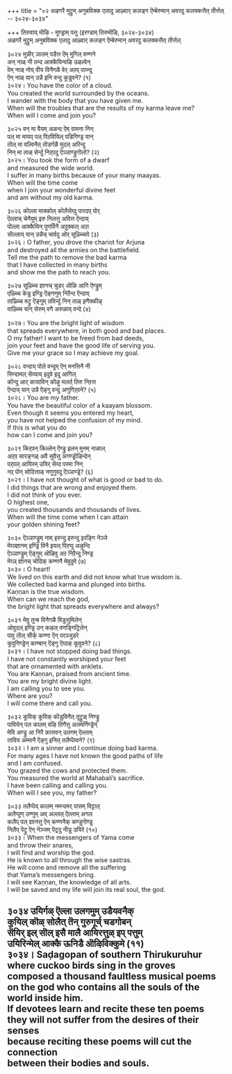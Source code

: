 +++
title = "०२ अऴगरै मुट्रुम् अनुबविक्क एलादु आऴ्वार् कलङ्ग ऎम्बॆरुमान् अवरदु कलक्कत्तैत् तीर्त्तल् -- ३०२४-३०३४"

+++
तिरुवाय् मॊऴि - मूण्ड्राम् पत्तु (इरण्डाम् तिरुमॊऴि, ३०२४-३०३४)  
अऴगरै मुट्रुम् अनुबविक्क एलादु आऴ्वार् कलङ्ग ऎम्बॆरुमान् अवरदु कलक्कत्तैत् तीर्त्तल्  

३०२४ मुन्नीर् ञालम् पडैत्त ऎम् मुगिल् वण्णने  
अन् नाळ् नी तन्द आक्कैयिन्वऴि उऴल्वेन्  
वॆम् नाळ् नोय् वीय विनैगळै वेर् अऱप् पाय्न्दु  
ऎन् नाळ् यान् उन्नै इनि वन्दु कूडुवने? (१)  
३०२४। You have the color of a cloud.  
You created the world surrounded by the oceans.  
I wander with the body that you have given me.  
When will the troubles that are the results of my karma leave me?  
When will I come and join you?  

३०२५ वन् मा वैयम् अळन्द ऎम् वामना निन्  
पल् मा मायप् पल् पिऱवियिल् पडिगिण्ड्र यान्  
तॊल् मा वल्विनैत् तॊडर्गळै मुदल् अरिन्दु  
निन् मा ताळ् सेर्न्दु निऱ्‌पदु ऎञ्ञाण्ड्रुगॊलो? (२)  
३०२५। You took the form of a dwarf  
and measured the wide world.  
I suffer in many births because of your many maayas.  
When will the time come  
when I join your wonderful divine feet  
and am without my old karma.  

३०२६ कॊल्ला माक्कोल् कॊलैसॆय्दु पारदप् पोर्  
ऎल्लाच् चेनैयुम् इरु निलत्तु अवित्त ऎन्दाय्  
पॊल्ला आक्कैयिन् पुणर्विनै अऱुक्कल् अऱा  
सॊल्लाय् यान् उन्नैच् चार्वदु ओर् सूऴ्च्चिये (३)  
३०२६। O father, you drove the chariot for Arjuna  
and destroyed all the armies on the battlefield.  
Tell me the path to remove the bad karma  
that I have collected in many births  
and show me the path to reach you.  

३०२७ सूऴ्च्चि ज्ञानच् चुडर् ऒळि आगि ऎण्ड्रुम्  
एऴ्च्चि केडु इण्ड्रि ऎङ्गणुम् निऱैन्द ऎन्दाय्  
ताऴ्च्चि मट्रु ऎङ्गुम् तविर्न्दु निन् ताळ् इणैक्कीऴ्  
वाऴ्च्चि यान् सेरुम् वगै अरुळाय् वन्दे (४)  

३०२७। You are the bright light of wisdom  
that spreads everywhere, in both good and bad places.  
O my father! I want to be freed from bad deeds,  
join your feet and have the good life of serving you.  
Give me your grace so I may achieve my goal.  

३०२८ वन्दाय् पोले वन्दुम् ऎन् मनत्तिनै नी  
सिन्दामल् सॆय्याय् इदुवे इदु आगिल्  
कॊन्दु आर् कायाविन् कॊऴु मलर्त् तिरु निऱत्त  
ऎन्दाय् यान् उन्नै ऎङ्गु वन्दु अणुगिऱ्‌पने? (५)  
३०२८। You are my father.  
You have the beautiful color of a kaayam blossom.  
Even though it seems you entered my heart,  
you have not helped the confusion of my mind.  
If this is what you do  
how can I come and join you?  

३०२९ किऱ्‌पन् किल्लेन् ऎण्ड्रु इलन् मुनम् नाळाल्  
अऱ्‌प सारङ्गळ् अवै सुवैत्तु अगण्ड्रॊऴिन्देन्  
पऱ्‌पल् आयिरम् उयिर् सॆय्द परमा निन्  
नऱ्‌ पॊन् सोदित्ताळ् नणुगुवदु ऎञ्ञाण्ड्रे? (६)  
३०२९। I have not thought of what is good or bad to do.  
I did things that are wrong and enjoyed them.  
I did not think of you ever.  
O highest one,  
you created thousands and thousands of lives.  
When will the time come when I can attain  
your golden shining feet?  

३०३० ऎञ्ञाण्ड्रुम् नाम् इरुन्दु इरुन्दु इरङ्गि नॆञ्जे  
मॆय्ञ्ज्ञानम् इण्ड्रि विनै इयल् पिऱप्पु अऴुन्दि  
ऎञ्ञाण्ड्रुम् ऎङ्गुम् ऒऴिवु अऱ निऱैन्दु निण्ड्र  
मॆय्ञ् ज्ञानच् चोदिक् कण्णनै मेवुदुमे (७)  
३०३०। O heart!  
We lived on this earth and did not know what true wisdom is.  
We collected bad karma and plunged into births.  
Kaṇṇan is the true wisdom.  
When can we reach the god,  
the bright light that spreads everywhere and always?  

३०३१ मेवु तुन्ब विनैगळै विडुत्तुमिलेन्  
ओवुदल् इण्ड्रि उन् कऴल् वणङ्गिट्रिलेन्  
पावु तॊल् सीर्क् कण्णा ऎन् परञ्जुडरे  
कूवुगिण्ड्रेन् काण्बान् ऎङ्गु ऎय्दक् कूवुवने? (८)  
३०३१। I have not stopped doing bad things.  
I have not constantly worshiped your feet  
that are ornamented with anklets.  
You are Kaṇṇan, praised from ancient time.  
You are my bright divine light.  
I am calling you to see you.  
Where are you?  
I will come there and call you.  

३०३२ कूविक् कूविक् कॊडुविनैत् तूट्रुळ् निण्ड्रु  
पावियेन् पल कालम् वऴि तिगैत्तु अलमर्गिण्ड्रेन्  
मेवि अण्ड्रु आ निरै कात्तवन् उलगम् ऎल्लाम्  
ताविय अम्मानै ऎङ्गु इनित् तलैप्पॆय्वने? (९)  
३०३२। I am a sinner and I continue doing bad karma.  
For many ages I have not known the good paths of life  
and I am confused.  
You grazed the cows and protected them.  
You measured the world at Mahabali’s sacrifice.  
I have been calling and calling you.  
When will I see you, my father?  

३०३३ तलैप्पॆय् कालम् नमन्दमर् पासम् विट्टाल्  
अलैप्पूण् उण्णुम् अव् अल्लल् ऎल्लाम् अगल  
कलैप् पल् ज्ञानत्तु ऎन् कण्णनैक् कण्डुगॊण्डु  
निलैप् पॆट्रु ऎन् नॆञ्जम् पॆट्रदु नीडु उयिरे (१०)  
३०३३। When the messengers of Yama come  
and throw their snares,  
I will find and worship the god.  
He is known to all through the wise sastras.  
He will come and remove all the suffering  
that Yama’s messengers bring.  
I will see Kaṇṇan, the knowledge of all arts.  
I will be saved and my life will join its real soul, the god.  

३०३४ उयिर्गळ् ऎल्ला उलगमुम् उडैयवनैक्  
कुयिल् कॊळ् सोलैत् तॆन् गुरुगूर्च् चडगोबन्  
सॆयिर् इल् सॊल् इसै मालै आयिरत्तुळ् इप् पत्तुम्  
उयिरिन्मेल् आक्कै ऊनिडै ऒऴिविक्कुमे (११)  
३०३४। Saḍagopan of southern Thirukuruhur  
where cuckoo birds sing in the groves  
composed a thousand faultless musical poems  
on the god who contains all the souls of the world inside him.  
If devotees learn and recite these ten poems  
they will not suffer from the desires of their senses  
because reciting these poems will cut the connection  
between their bodies and souls.  
-----------  


